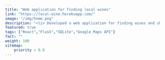 ```yaml
---
title: "Web application for finding local wines"
link: "https://local-wine.herokuapp.com/"
image: "/img/home.png"
description: "<li> Developed a web application for finding wines and sharing reviews with React for user interfaces, Flask for RESTful API, and SQLite for the database.<li> Developed an interactive map with Google Maps API for finding wines/wineries around users.<li> Transformed raw data of wineries with pandas and crawled wineries’ locations and images with Google Places API."
featured: true
tags: ["React","Flask","SQLite","Google Maps API"]
fact: ""
weight: 100
sitemap: 
    priority : 0.8
---
```

